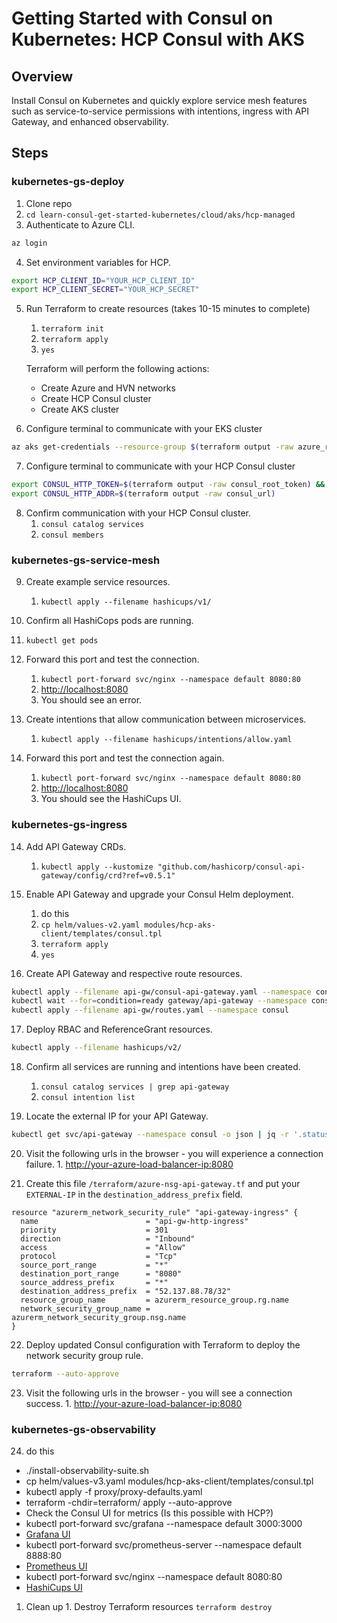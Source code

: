# Getting Started with Consul on Kubernetes: HCP Consul with AKS

## Overview

Install Consul on Kubernetes and quickly explore service mesh features such as service-to-service permissions with intentions, ingress with API Gateway, and enhanced observability.

## Steps

### kubernetes-gs-deploy

1. Clone repo
2. `cd learn-consul-get-started-kubernetes/cloud/aks/hcp-managed`
3. Authenticate to Azure CLI.

```sh
az login
```

4. Set environment variables for HCP.

```sh
export HCP_CLIENT_ID="YOUR_HCP_CLIENT_ID"
export HCP_CLIENT_SECRET="YOUR_HCP_SECRET"
```

5. Run Terraform to create resources (takes 10-15 minutes to complete)
    1. `terraform init`
    2. `terraform apply`
    3. `yes`

    Terraform will perform the following actions:
    - Create Azure and HVN networks
    - Create HCP Consul cluster
    - Create AKS cluster

6. Configure terminal to communicate with your EKS cluster

```sh
az aks get-credentials --resource-group $(terraform output -raw azure_rg_name) --name $(terraform output -raw aks_cluster_name)
```

7. Configure terminal to communicate with your HCP Consul cluster

```sh
export CONSUL_HTTP_TOKEN=$(terraform output -raw consul_root_token) && \
export CONSUL_HTTP_ADDR=$(terraform output -raw consul_url)
```

8. Confirm communication with your HCP Consul cluster.
   1. `consul catalog services`
   2. `consul members`

### kubernetes-gs-service-mesh

9. Create example service resources.
    1. `kubectl apply --filename hashicups/v1/`

10. Confirm all HashiCops pods are running.
   1.  `kubectl get pods`

11. Forward this port and test the connection.
    1.  `kubectl port-forward svc/nginx --namespace default 8080:80`
    2.  [http://localhost:8080](http://localhost:8080)
    3.  You should see an error.

12. Create intentions that allow communication between microservices.
    1.  `kubectl apply --filename hashicups/intentions/allow.yaml`

13. Forward this port and test the connection again.
    1.  `kubectl port-forward svc/nginx --namespace default 8080:80`
    2.  [http://localhost:8080](http://localhost:8080)
    3.  You should see the HashiCups UI.

### kubernetes-gs-ingress

14. Add API Gateway CRDs.
    1.  `kubectl apply --kustomize "github.com/hashicorp/consul-api-gateway/config/crd?ref=v0.5.1"`

15. Enable API Gateway and upgrade your Consul Helm deployment.
    1.  do this
    2.  `cp helm/values-v2.yaml modules/hcp-aks-client/templates/consul.tpl` 
    3.  `terraform apply`
    4.  `yes`

16. Create API Gateway and respective route resources.

```sh
kubectl apply --filename api-gw/consul-api-gateway.yaml --namespace consul && \
kubectl wait --for=condition=ready gateway/api-gateway --namespace consul --timeout=90s && \
kubectl apply --filename api-gw/routes.yaml --namespace consul
```

17. Deploy RBAC and ReferenceGrant resources.

```sh
kubectl apply --filename hashicups/v2/
```

18. Confirm all services are running and intentions have been created.
    1.  `consul catalog services | grep api-gateway`
    2.  `consul intention list`

19.  Locate the external IP for your API Gateway.

```sh
kubectl get svc/api-gateway --namespace consul -o json | jq -r '.status.loadBalancer.ingress[0].ip'
```

20.  Visit the following urls in the browser - you will experience a connection failure.
    1. [http://your-azure-load-balancer-ip:8080](http://your-azure-load-balancer-ip:8080)

21. Create this file `/terraform/azure-nsg-api-gateway.tf` and put your `EXTERNAL-IP` in the `destination_address_prefix` field.

```t
resource "azurerm_network_security_rule" "api-gateway-ingress" {
  name                        = "api-gw-http-ingress"
  priority                    = 301
  direction                   = "Inbound"
  access                      = "Allow"
  protocol                    = "Tcp"
  source_port_range           = "*"
  destination_port_range      = "8080"
  source_address_prefix       = "*"
  destination_address_prefix  = "52.137.88.78/32"
  resource_group_name         = azurerm_resource_group.rg.name
  network_security_group_name = azurerm_network_security_group.nsg.name
}
```

22. Deploy updated Consul configuration with Terraform to deploy the network security group rule.

```sh
terraform --auto-approve
```

23.  Visit the following urls in the browser - you will see a connection success.
    1. [http://your-azure-load-balancer-ip:8080](http://your-azure-load-balancer-ip:8080)


### kubernetes-gs-observability

24. do this

- ./install-observability-suite.sh
- cp helm/values-v3.yaml modules/hcp-aks-client/templates/consul.tpl
- kubectl apply -f proxy/proxy-defaults.yaml
- terraform -chdir=terraform/ apply --auto-approve
- Check the Consul UI for metrics (Is this possible with HCP?)
- kubectl port-forward svc/grafana --namespace default 3000:3000
- [Grafana UI](http://localhost:3000/)
- kubectl port-forward svc/prometheus-server --namespace default 8888:80
- [Prometheus UI](http://localhost:8888/)
- kubectl port-forward svc/nginx --namespace default 8080:80
- [HashiCups UI](http://localhost:8080/)

1.    Clean up
    1. Destroy Terraform resources
      `terraform destroy`